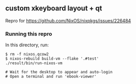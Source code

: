## custom xkeyboard layout + qt

Repro for https://github.com/NixOS/nixpkgs/issues/226484

### Running this repro

In this directory, run:

```
$ rm -f nixos.qcow2
$ nixos-rebuild build-vm --flake '.#test'
./result/bin/run-nixos-vm

# Wait for the desktop to appear and auto-login
# Open a terminal and run 'ebook-viewer'
```
